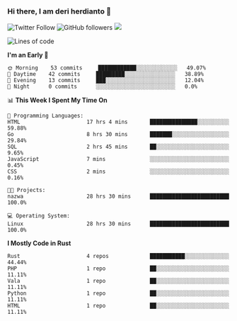### Hi there, I am deri herdianto 👋
![Twitter Follow](https://img.shields.io/twitter/follow/deikatsuo?label=Follow)
![GitHub followers](https://img.shields.io/github/followers/deikatsuo?label=Follow&style=social)
![](https://visitor-badge.glitch.me/badge?page_id=deikatsuo.deikatsuo)

<!--
**deikatsuo/deikatsuo** is a ✨ _special_ ✨ repository because its `README.md` (this file) appears on your GitHub profile.

Here are some ideas to get you started:

- 🔭 I’m currently working on ...
- 🌱 I’m currently learning ...
- 👯 I’m looking to collaborate on ...
- 🤔 I’m looking for help with ...
- 💬 Ask me about ...
- 📫 How to reach me: ...
- 😄 Pronouns: ...
- ⚡ Fun fact: ...
-->

<!--START_SECTION:waka-->
![Lines of code](https://img.shields.io/badge/From%20Hello%20World%20I%27ve%20Written-187471%20lines%20of%20code-blue)

**I'm an Early 🐤** 

```text
🌞 Morning    53 commits     ████████████░░░░░░░░░░░░░   49.07% 
🌆 Daytime    42 commits     █████████░░░░░░░░░░░░░░░░   38.89% 
🌃 Evening    13 commits     ███░░░░░░░░░░░░░░░░░░░░░░   12.04% 
🌙 Night      0 commits      ░░░░░░░░░░░░░░░░░░░░░░░░░   0.0%

```


📊 **This Week I Spent My Time On** 

```text
💬 Programming Languages: 
HTML                     17 hrs 4 mins       ███████████████░░░░░░░░░░   59.88% 
Go                       8 hrs 30 mins       ███████░░░░░░░░░░░░░░░░░░   29.84% 
SQL                      2 hrs 45 mins       ██░░░░░░░░░░░░░░░░░░░░░░░   9.65% 
JavaScript               7 mins              ░░░░░░░░░░░░░░░░░░░░░░░░░   0.45% 
CSS                      2 mins              ░░░░░░░░░░░░░░░░░░░░░░░░░   0.16%

🐱‍💻 Projects: 
nazwa                    28 hrs 30 mins      █████████████████████████   100.0%

💻 Operating System: 
Linux                    28 hrs 30 mins      █████████████████████████   100.0%

```

**I Mostly Code in Rust** 

```text
Rust                     4 repos             ███████████░░░░░░░░░░░░░░   44.44% 
PHP                      1 repo              ██░░░░░░░░░░░░░░░░░░░░░░░   11.11% 
Vala                     1 repo              ██░░░░░░░░░░░░░░░░░░░░░░░   11.11% 
Python                   1 repo              ██░░░░░░░░░░░░░░░░░░░░░░░   11.11% 
HTML                     1 repo              ██░░░░░░░░░░░░░░░░░░░░░░░   11.11%

```



<!--END_SECTION:waka-->
